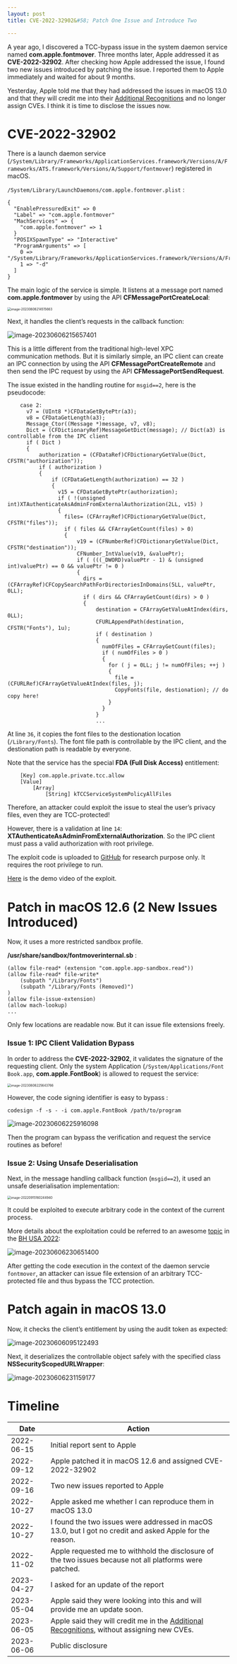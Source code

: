 ```yaml
---
layout: post
title: CVE-2022-32902&#58; Patch One Issue and Introduce Two

---
```


A year ago, I discovered a TCC-bypass issue in the system daemon service named **com.apple.fontmover**. Three months later, Apple addressed it as **CVE-2022-32902**. After checking how Apple addressed the issue, I found two new issues introduced by patching the issue. I reported them to Apple immediately and waited for about 9 months. 

Yesterday, Apple told me that they had addressed the issues in macOS 13.0 and that they will credit me into their [Additional Recognitions](https://support.apple.com/en-gb/HT213488) and no longer assign CVEs. I think it is time to disclose the issues now.

# CVE-2022-32902

There is a launch daemon service (`/System/Library/Frameworks/ApplicationServices.framework/Versions/A/Frameworks/ATS.framework/Versions/A/Support/fontmover`) registered in macOS.

`/System/Library/LaunchDaemons/com.apple.fontmover.plist` :

```
{
  "EnablePressuredExit" => 0
  "Label" => "com.apple.fontmover"
  "MachServices" => {
    "com.apple.fontmover" => 1
  }
  "POSIXSpawnType" => "Interactive"
  "ProgramArguments" => [
    0 => "/System/Library/Frameworks/ApplicationServices.framework/Versions/A/Frameworks/ATS.framework/Versions/A/Support/fontmover"
    1 => "-d"
  ]
}
```

The main logic of the service is simple. It listens at a message port named **com.apple.fontmover** by using the API **CFMessagePortCreateLocal**:

<img src="../res/2023-6-6-CVE-2022-32902-Patch%20One%20Issue%20and%20Introduce%20Two/image-20230606214515663.png" alt="image-20230606214515663" style="zoom:50%;" />

Next, it handles the client’s requests in the callback function:

![image-20230606215657401](../res/2023-6-6-CVE-2022-32902-Patch%20One%20Issue%20and%20Introduce%20Two/image-20230606215657401.png)

This is a little different from the traditional high-level XPC communication methods. But it is similarly simple, an IPC client can create an IPC connection by using the API **CFMessagePortCreateRemote** and then send the IPC request by using the API **CFMessagePortSendRequest**.



The issue existed in the handling routine for `msgid==2`, here is the pseudocode:

```
    case 2:
      v7 = (UInt8 *)CFDataGetBytePtr(a3);
      v8 = CFDataGetLength(a3);
      Message_Ctor((Message *)message, v7, v8);
      Dict = (CFDictionaryRef)MessageGetDict(message); // Dict(a3) is controllable from the IPC client
      if ( Dict )
      {
          authorization = (CFDataRef)CFDictionaryGetValue(Dict, CFSTR("authorization"));
          if ( authorization )
          {
              if (CFDataGetLength(authorization) == 32 )
              {
                v15 = CFDataGetBytePtr(authorization);
                if ( !(unsigned int)XTAuthenticateAsAdminFromExternalAuthorization(2LL, v15) )
                {
                  files= (CFArrayRef)CFDictionaryGetValue(Dict, CFSTR("files"));
                  if ( files && CFArrayGetCount(files) > 0)
                  {
                      v19 = (CFNumberRef)CFDictionaryGetValue(Dict, CFSTR("destination"));
                      CFNumber_IntValue(v19, &valuePtr);
                      if ( (((_DWORD)valuePtr - 1) & (unsigned int)valuePtr) == 0 && valuePtr != 0 )
                      {
                        dirs = (CFArrayRef)CFCopySearchPathForDirectoriesInDomains(5LL, valuePtr, 0LL);
                        if ( dirs && CFArrayGetCount(dirs) > 0 )
                        {
                            destination = CFArrayGetValueAtIndex(dirs, 0LL);
                            CFURLAppendPath(destination, CFSTR("Fonts"), 1u);
                            if ( destination )
                            {
                              numOfFiles = CFArrayGetCount(files);
                              if ( numOfFiles > 0 )
                              {
                                for ( j = 0LL; j != numOfFiles; ++j )
                                {
                                  file = (CFURLRef)CFArrayGetValueAtIndex(files, j);
                                  CopyFonts(file, destionation); // do copy here!
                                }
                              }
                            }
                            ...
```

At line `36`, it copies the font files to the destionation location (`/Library/Fonts`). The font file path is controllable by the IPC client, and the destionation path is readable by everyone.

Note that the service has the special **FDA (Full Disk Access)** entitlement:

```
	[Key] com.apple.private.tcc.allow
	[Value]
		[Array]
			[String] kTCCServiceSystemPolicyAllFiles
```

Therefore, an attacker could exploit the issue to steal the user’s privacy files, even they are TCC-protected!

However, there is a validation at line `14`: **XTAuthenticateAsAdminFromExternalAuthorization**. So the IPC client must pass a valid authorization with root privilege.

The exploit code is uploaded to [GitHub](https://github.com/jhftss/POC/blob/main/CVE-2022-32902/exploit.m) for research purpose only. It requires the root privilege to run. 

[Here](https://youtu.be/J7ix7ICIVBw) is the demo video of the exploit.

# Patch in macOS 12.6 (2 New Issues Introduced)

Now, it uses a more restricted sandbox profile.

**/usr/share/sandbox/fontmoverinternal.sb** :

```
(allow file-read* (extension "com.apple.app-sandbox.read"))
(allow file-read* file-write*
    (subpath "/Library/Fonts")
    (subpath "/Library/Fonts (Removed)")
)
(allow file-issue-extension)
(allow mach-lookup)
...
```

Only few locations are readable now. But it can issue file extensions freely.

### Issue 1: IPC Client Validation Bypass

In order to address the **CVE-2022-32902**, it validates the signature of the requesting client. Only the system Application (`/System/Applications/Font Book.app`, **com.apple.FontBook**) is allowed to request the service:

<img src="../res/2023-6-6-CVE-2022-32902-Patch%20One%20Issue%20and%20Introduce%20Two/image-20230606225643766.png" alt="image-20230606225643766" style="zoom:50%;" />

However, the code signing identifier is easy to bypass :

```shell
codesign -f -s - -i com.apple.FontBook /path/to/program
```

![image-20230606225916098](../res/2023-6-6-CVE-2022-32902-Patch%20One%20Issue%20and%20Introduce%20Two/image-20230606225916098.png)

Then the program can bypass the verification and request the service routines as before!

### Issue 2: Using Unsafe Deserialisation

Next, in the message handling callback function (`msgid==2`), it used an unsafe deserialisation implementation:

<img src="../res/2023-6-6-CVE-2022-32902-Patch%20One%20Issue%20and%20Introduce%20Two/image-20220915160244940.png" alt="image-20220915160244940" style="zoom:50%;" />

 

It could be exploited to execute arbitrary code in the context of the current process.

More details about the exploitation could be referred to an awesome [topic](https://sector7.computest.nl/post/2022-08-process-injection-breaking-all-macos-security-layers-with-a-single-vulnerability/) in the [BH USA 2022](http://i.blackhat.com/USA-22/Thursday/US-22-Alkemade-Process-Injection-Breaking-All-macOS-Security-Layers-With-a-Single-Vulnerability.pdf):

![image-20230606230651400](../res/2023-6-6-CVE-2022-32902-Patch%20One%20Issue%20and%20Introduce%20Two/image-20230606230651400.png)

After getting the code execution in the context of the daemon servcie `fontmover`, an attacker can issue file extension of an arbitrary TCC-protected file and thus bypass the TCC protection.

# Patch again in macOS 13.0

Now, it checks the client’s entitlement by using the audit token as expected:

![image-20230606095122493](../res/2023-6-6-CVE-2022-32902-Patch%20One%20Issue%20and%20Introduce%20Two/image-20230606095122493.png)

Next, it deserializes the controllable object safely with the specified class **NSSecurityScopedURLWrapper**:

![image-20230606231159177](../res/2023-6-6-CVE-2022-32902-Patch%20One%20Issue%20and%20Introduce%20Two/image-20230606231159177.png)

# Timeline

| Date       | Action                                                       |
| ---------- | ------------------------------------------------------------ |
| 2022-06-15 | Initial report sent to Apple                                 |
| 2022-09-12 | Apple patched it in macOS 12.6 and assigned CVE-2022-32902   |
| 2022-09-16 | Two new issues reported to Apple                             |
| 2022-10-27 | Apple asked me whether I can reproduce them in macOS 13.0    |
| 2022-10-27 | I found the two issues were addressed in macOS 13.0, but I got no credit and asked Apple for the reason. |
| 2022-11-02 | Apple requested me to withhold the disclosure of the two issues because not all platforms were patched. |
| 2023-04-27 | I asked for an update of the report                          |
| 2023-05-04 | Apple said they were looking into this and will provide me an update soon. |
| 2023-06-05 | Apple said they will credit me in the [Additional Recognitions](https://support.apple.com/en-gb/HT213488), without assigning new CVEs. |
| 2023-06-06 | Public disclosure                                            |

